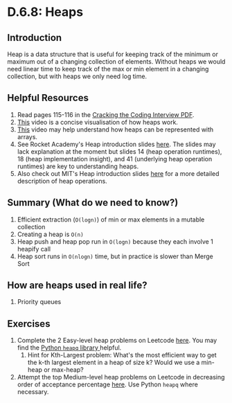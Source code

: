 # D.6.8: Heaps

## Introduction

Heap is a data structure that is useful for keeping track of the minimum or maximum out of a changing collection of elements. Without heaps we would need linear time to keep track of the max or min element in a changing collection, but with heaps we only need log time. 

## Helpful Resources

1. Read pages 115-116 in the [Cracking the Coding Interview PDF](../d.0-module-d-overview.md#resources).
2. [This](https://www.youtube.com/watch?v=c1TpLRyQJ4w) video is a concise visualisation of how heaps work.
3. [This](https://www.coursera.org/lecture/cs-fundamentals-2/4-1-heap-introduction-XYVou) video may help understand how heaps can be represented with arrays.
4. See Rocket Academy's Heap introduction slides [here](https://docs.google.com/presentation/d/1W5iR6eeOYWA7zyia_augbwtdELKmHmNk-pUw4vNcIgQ/edit?usp=sharing). The slides may lack explanation at the moment but slides 14 \(heap operation runtimes\), 18 \(heap implementation insight\), and 41 \(underlying heap operation runtimes\) are key to understanding heaps.
5. Also check out MIT's Heap introduction slides [here](https://ocw.mit.edu/courses/electrical-engineering-and-computer-science/6-006-introduction-to-algorithms-fall-2011/lecture-videos/MIT6_006F11_lec04.pdf) for a more detailed description of heap operations.

## Summary \(What do we need to know?\)

1. Efficient extraction \(`O(logn)`\) of min or max elements in a mutable collection 
2. Creating a heap is `O(n)` 
3. Heap push and heap pop run in `O(logn)` because they each involve 1 heapify call
4. Heap sort runs in `O(nlogn)` time, but in practice is slower than Merge Sort

## How are heaps used in real life?

1. Priority queues 

## Exercises

1. Complete the 2 Easy-level heap problems on Leetcode [here](https://leetcode.com/problemset/all/?difficulty=Easy&topicSlugs=heap).  You may find the [Python `heapq` library ](https://docs.python.org/3/library/heapq.html)helpful. 
   1. Hint for Kth-Largest problem: What's the most efficient way to get the k-th largest element in a heap of size k? Would we use a min-heap or max-heap?
2. Attempt the top Medium-level heap problems on Leetcode in decreasing order of acceptance percentage [here](https://leetcode.com/problemset/all/?difficulty=Medium&topicSlugs=heap). Use Python `heapq` where necessary.

